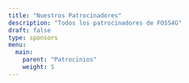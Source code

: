 ```yaml
---
title: "Nuestros Patrocinadores"
description: "Todos los patrocinadores de FOSS4G"
draft: false
type: sponsors
menu:
  main:
    parent: "Patrocinios"
    weight: 5
---
```

